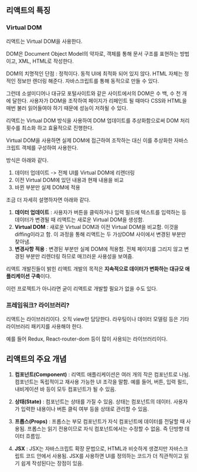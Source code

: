 ## 리액트의 특징

### Virtual DOM

리액트는 Virtual DOM을 사용한다.


DOM은 Document Object Model의 약자로, 객체를 통해 문서 구조를 표현하는 방법이고, XML, HTML로 작성한다.


DOM의 치명적인 단점 : 정적이다. 동적 UI에 최적화 되어 있지 않다. HTML 자체는 정적인 정보만 렌더링 해준다. 자바스크립트를 통해 동적으로 만들 수 있다.


그런데 소셜미디어나 대규모 포털사이트와 같은 사이트에서의 DOM은 수 백, 수 천 개에 달한다. 사용자가 DOM을 조작하여 페이지가 리페인트 될 때마다 CSS와 HTML을 매번 불러 읽어들여야 하기 때문에 성능이 저하될 수 있다.


리액트는 Virtual DOM 방식을 사용하여 DOM 업데이트를 추상화함으로써 DOM 처리 횟수를 최소화 하고 효율적으로 진행한다.


Virtual DOM을 사용하면 실제 DOM에 접근하여 조작하는 대신 이를 추상화한 자바스크립트 객체를 구성하여 사용한다.


방식은 아래와 같다.


1. 데이터 업데이트 -> 전체 UI를 Virtual DOM에 리렌더링
2. 이전 Virtual DOM에 있던 내용과 현재 내용을 비교
3. 바뀐 부분만 실제 DOM에 적용


조금 더 자세히 설명하자면 아래와 같다.


1. **데이터 업데이트** : 사용자가 버튼을 클릭하거나 입력 필드에 텍스트를 입력하는 등 데이터가 변경될 때 리액트는 새로운 Virtual DOM을 생성함.
2. **Virtual DOM** : 새로운 Virtual DOM과 이전 Virtual DOM을 비교함. 이것을 diffing이라고 함. 이 과정을 통해 리액트는 두 가상DOM 사이에서 변경된 부분만 찾아냄.
3. **변경사항 적용** : 변경된 부분만 실제 DOM에 적용함. 전체 페이지를 그리지 않고 변경된 부분만 리렌더링 하므로 매끄러운 사용성을 보여줌.


리액트 개발진들이 밝힌 리액트 개발의 목적은 **지속적으로 데이터가 변화하는 대규모 애플리케이션 구축**이다.


이런 프로젝트가 아니라면 굳이 리액트로 개발할 필요가 없을 수도 있다.

### 프레임워크? 라이브러리?

리액트는 라이브러리이다. 오직 view만 담당한다. 라우팅이나 데이터 모델링 등은 기타 라이브러리 패키지를 사용해야 한다.


예를 들어 Redux, React-router-dom 등이 많이 사용되는 라이브러리이다.

## 리액트의 주요 개념

1. **컴포넌트(Component)** : 리액트 애플리케이션은 여러 개의 작은 컴포넌트로 나뉨. 컴포넌트는 독립적이고 재사용 가능한 UI 조각을 말함. 예를 들어, 버튼, 입력 필드, 내비게이션 바 등이 모두 컴포넌트가 될 수 있음.

2. **상태(State)** : 컴포넌트는 상태를 가질 수 있음. 상태는 컴포넌트의 데이터. 사용자가 입력한 내용이나 버튼 클릭 여부 등을 상태로 관리할 수 있음.

3. **프롭스(Props)** : 프롭스는 부모 컴포넌트가 자식 컴포넌트에 데이터를 전달할 때 사용됨. 프롭스는 읽기 전용이므로 자식 컴포넌트에서는 수정할 수 없음. 즉 단방향 데이터 흐름임.

4. **JSX** : JSX는 자바스크립트 확장 문법으로, HTML과 비슷하게 생겼지만 자바스크립트 코드 안에서 사용됨. JSX를 사용하면 UI를 정의하는 코드가 더 직관적이고 읽기 쉽게 작성된다는 장점이 있음.